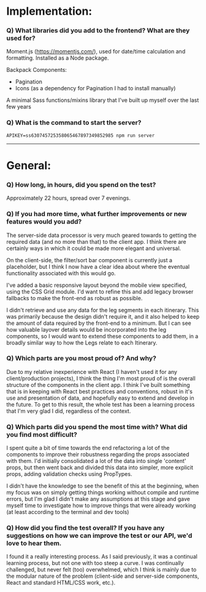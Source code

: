 # Implementation:

### Q) What libraries did you add to the frontend? What are they used for?

Moment.js (https://momentjs.com/), used for date/time calculation and formatting. Installed as a Node package.

Backpack Components:
* Pagination
* Icons (as a dependency for Pagination I had to install manually)

A minimal Sass functions/mixins library that I've built up myself over the last few years

### Q) What is the command to start the server?

`APIKEY=ss630745725358065467897349852985 npm run server`

---

# General:

### Q) How long, in hours, did you spend on the test?

Approximately 22 hours, spread over 7 evenings.

### Q) If you had more time, what further improvements or new features would you add?

The server-side data processor is very much geared towards to getting the required data (and no more than that) to the client app. I think there are certainly ways in which it could be made more elegant and universal.

On the client-side, the filter/sort bar component is currently just a placeholder, but I think I now have a clear idea about where the eventual functionality associated with this would go.

I've added a basic responsive layout beyond the mobile view specified, using the CSS Grid module. I'd want to refine this and add legacy browser fallbacks to make the front-end as robust as possible.

I didn't retrieve and use any data for the leg segments in each itinerary. This was primarily because the design didn't require it, and it also helped to keep the amount of data required by the front-end to a minimum. But I can see how valuable layover details would be incorporated into the leg components, so I would want to extend these components to add them, in a broadly similar way to how the Legs relate to each Itinerary.

### Q) Which parts are you most proud of? And why?

Due to my relative inexperience with React (I haven't used it for any client/production projects), I think the thing I'm most proud of is the overall structure of the components in the client app. I think I've built something that is in keeping with React best practices and conventions, robust in it's use and presentation of data, and hopefully easy to extend and develop in the future. To get to this result, the whole test has been a learning process that I'm very glad I did, regardless of the context.

### Q) Which parts did you spend the most time with? What did you find most difficult?

I spent quite a bit of time towards the end refactoring a lot of the components to improve their robustness regarding the props associated with them. I'd initially consolidated a lot of the data into single 'content' props, but then went back and divided this data into simpler, more explicit props, adding validation checks using PropTypes.

I didn't have the knowledge to see the benefit of this at the beginning, when my focus was on simply getting things working without compile and runtime errors, but I'm glad I didn't make any assumptions at this stage and gave myself time to investigate how to improve things that were already working (at least according to the terminal and dev tools)

### Q) How did you find the test overall? If you have any suggestions on how we can improve the test or our API, we'd love to hear them.

I found it a really interesting process. As I said previously, it was a continual learning process, but not one with too steep a curve. I was continually challenged, but never felt (too) overwhelmed, which I think is mainly due to the modular nature of the problem (client-side and server-side components, React and standard HTML/CSS work, etc.).
